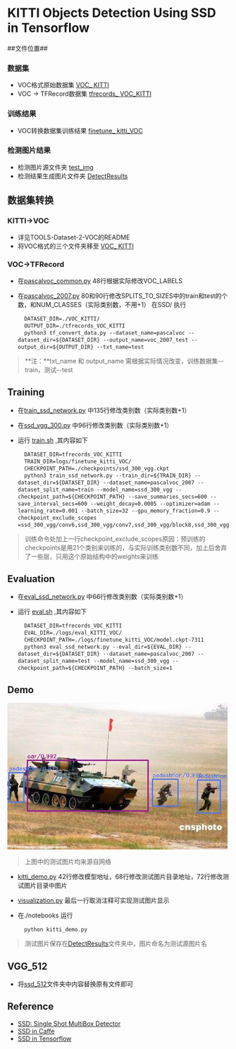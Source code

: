 # KITTI Objects Detection Using SSD in Tensorflow

##文件位置##

### 数据集 ###
* VOC格式原始数据集 [VOC_ KITTI](/VOC_KITTI)
* VOC -> TFRecord数据集 [tfrecords_ VOC_KITTI](/tfrecords_VOC_KITTI)

### 训练结果 ###
* VOC转换数据集训练结果 [finetune_ kitti_VOC](/logs/finetune_kitti_VOC)

### 检测图片结果 ###
* 检测图片源文件夹  [test_img](/test_img)
* 检测结果生成图片文件夹  [DetectResults](/DetectResults)

## 数据集转换 ##

### KITTI->VOC ###
* 详见TOOLS-Dataset-2-VOC的README
* 将VOC格式的三个文件夹移至 [VOC_ KITTI](/VOC_KITTI)

### VOC->TFRecord ###
* 在[pascalvoc_common.py](/datasets/pascalvoc_common.py) 48行根据实际修改VOC_LABELS
* 在[pascalvoc_2007.py](/datasets/pascalvoc_2007.py) 80和90行修改SPLITS_TO_SIZES中的train和test的个数，和NUM_CLASSES（实际类别数，不用+1）
在SSD/ 执行

        DATASET_DIR=./VOC_KITTI/
		OUTPUT_DIR=./tfrecords_VOC_KITTI
		python3 tf_convert_data.py --dataset_name=pascalvoc --dataset_dir=${DATASET_DIR} --output_name=voc_2007_test --output_dir=${OUTPUT_DIR} --txt_name=test

 
> **注：**txt_name 和 output_name 需根据实际情况改变，训练数据集--train，测试--test

## Training ##
* 在[train_ssd_network.py](/train_ssd_network.py) 中135行修改类别数（实际类别数+1）
* 在[ssd_vgg_300.py](/nets/ssd_vgg_300.py) 中96行修改类别数（实际类别数+1）
* 运行 [train.sh](/train.sh) ,其内容如下

    	DATASET_DIR=tfrecords_VOC_KITTI
		TRAIN_DIR=logs/finetune_kitti_VOC/
		CHECKPOINT_PATH=./checkpoints/ssd_300_vgg.ckpt
		python3 train_ssd_network.py --train_dir=${TRAIN_DIR} --dataset_dir=${DATASET_DIR} --dataset_name=pascalvoc_2007 --dataset_split_name=train --model_name=ssd_300_vgg --checkpoint_path=${CHECKPOINT_PATH} --save_summaries_secs=600 --save_interval_secs=600 --weight_decay=0.0005 --optimizer=adam --learning_rate=0.001 --batch_size=32 --gpu_memory_fraction=0.9 --checkpoint_exclude_scopes =ssd_300_vgg/conv6,ssd_300_vgg/conv7,ssd_300_vgg/block8,ssd_300_vgg/block9,ssd_300_vgg/block10,ssd_300_vgg/block11,ssd_300_vgg/block4_box,ssd_300_vgg/block7_box,ssd_300_vgg/block8_box,ssd_300_vgg/block9_box,ssd_300_vgg/block10_box,ssd_300_vgg/block11_box
> 训练命令处加上一行checkpoint_exclude_scopes原因：预训练的checkpoints是用21个类别来训练的，与实际训练类别数不同，加上后舍弃了一些层，只用这个原始结构中的weights来训练

## Evaluation ##
* 在[eval_ssd_network.py](/eval_ssd_network.py) 中66行修改类别数（实际类别数+1）
* 运行 [eval.sh](/eval.sh) ,其内容如下

		DATASET_DIR=tfrecords_VOC_KITTI
		EVAL_DIR=./logs/eval_KITTI_VOC/
		CHECKPOINT_PATH=./logs/finetune_kitti_VOC/model.ckpt-7311
		python3 eval_ssd_network.py --eval_dir=${EVAL_DIR} --dataset_dir=${DATASET_DIR} --dataset_name=pascalvoc_2007 --dataset_split_name=test --model_name=ssd_300_vgg --checkpoint_path=${CHECKPOINT_PATH} --batch_size=1

## Demo ##
![demo](/demo.jpg)

> 上图中的测试图片均来源自网络

* [kitti_demo.py](/notebooks/kitti_demo.py) 42行修改模型地址，68行修改测试图片目录地址，72行修改测试图片目录中图片
* [visualization.py](/notebooks/visualization.py) 最后一行取消注释可实现测试图片显示

* 在./notebooks 运行 

    	python kitti_demo.py

> 测试图片保存在[DetectResults](/DetectResults)文件夹中，图片命名为测试源图片名

## VGG_512 ##
* 将[ssd_512](/ssd_512)文件夹中内容替换原有文件即可

## Reference ##
* [SSD: Single Shot MultiBox Detector](http://arxiv.org/abs/1512.02325)
* [SSD in Caffe](https://github.com/weiliu89/caffe/tree/ssd)
* [SSD in Tensorflow](https://github.com/balancap/SSD-Tensorflow)
